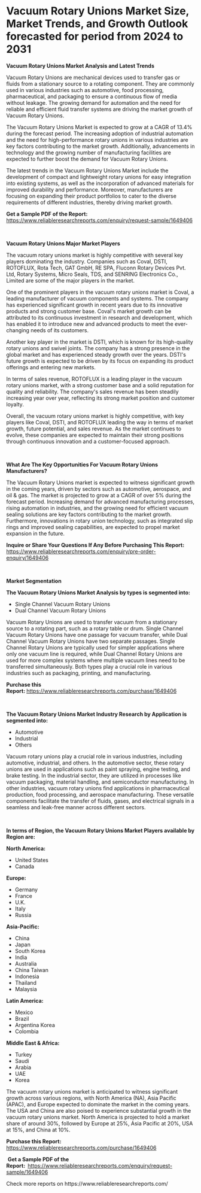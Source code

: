 <p><h1>Vacuum Rotary Unions Market Size, Market Trends, and Growth Outlook forecasted for period from 2024 to 2031</h1></p><p><strong>Vacuum Rotary Unions Market Analysis and Latest Trends</strong></p>
<p><p>Vacuum Rotary Unions are mechanical devices used to transfer gas or fluids from a stationary source to a rotating component. They are commonly used in various industries such as automotive, food processing, pharmaceutical, and packaging to ensure a continuous flow of media without leakage. The growing demand for automation and the need for reliable and efficient fluid transfer systems are driving the market growth of Vacuum Rotary Unions.</p><p>The Vacuum Rotary Unions Market is expected to grow at a CAGR of 13.4% during the forecast period. The increasing adoption of industrial automation and the need for high-performance rotary unions in various industries are key factors contributing to the market growth. Additionally, advancements in technology and the growing number of manufacturing facilities are expected to further boost the demand for Vacuum Rotary Unions.</p><p>The latest trends in the Vacuum Rotary Unions Market include the development of compact and lightweight rotary unions for easy integration into existing systems, as well as the incorporation of advanced materials for improved durability and performance. Moreover, manufacturers are focusing on expanding their product portfolios to cater to the diverse requirements of different industries, thereby driving market growth.</p></p>
<p><strong>Get a Sample PDF of the Report:&nbsp;</strong> <a href="https://www.reliableresearchreports.com/enquiry/request-sample/1649406">https://www.reliableresearchreports.com/enquiry/request-sample/1649406</a></p>
<p>&nbsp;</p>
<p><strong>Vacuum Rotary Unions Major Market Players</strong></p>
<p><p>The vacuum rotary unions market is highly competitive with several key players dominating the industry. Companies such as Coval, DSTI, ROTOFLUX, Rota Tech, GAT GmbH, RE SPA, Fluconn Rotary Devices Pvt. Ltd, Rotary Systems, Micro Seals, TDS, and SENRING Electronics Co., Limited are some of the major players in the market.</p><p>One of the prominent players in the vacuum rotary unions market is Coval, a leading manufacturer of vacuum components and systems. The company has experienced significant growth in recent years due to its innovative products and strong customer base. Coval's market growth can be attributed to its continuous investment in research and development, which has enabled it to introduce new and advanced products to meet the ever-changing needs of its customers.</p><p>Another key player in the market is DSTI, which is known for its high-quality rotary unions and swivel joints. The company has a strong presence in the global market and has experienced steady growth over the years. DSTI's future growth is expected to be driven by its focus on expanding its product offerings and entering new markets.</p><p>In terms of sales revenue, ROTOFLUX is a leading player in the vacuum rotary unions market, with a strong customer base and a solid reputation for quality and reliability. The company's sales revenue has been steadily increasing year over year, reflecting its strong market position and customer loyalty.</p><p>Overall, the vacuum rotary unions market is highly competitive, with key players like Coval, DSTI, and ROTOFLUX leading the way in terms of market growth, future potential, and sales revenue. As the market continues to evolve, these companies are expected to maintain their strong positions through continuous innovation and a customer-focused approach.</p></p>
<p>&nbsp;</p>
<p><strong>What Are The Key Opportunities For Vacuum Rotary Unions Manufacturers?</strong></p>
<p><p>The Vacuum Rotary Unions market is expected to witness significant growth in the coming years, driven by sectors such as automotive, aerospace, and oil & gas. The market is projected to grow at a CAGR of over 5% during the forecast period. Increasing demand for advanced manufacturing processes, rising automation in industries, and the growing need for efficient vacuum sealing solutions are key factors contributing to the market growth. Furthermore, innovations in rotary union technology, such as integrated slip rings and improved sealing capabilities, are expected to propel market expansion in the future.</p></p>
<p><strong>Inquire or Share Your Questions If Any Before Purchasing This Report:</strong> <a href="https://www.reliableresearchreports.com/enquiry/pre-order-enquiry/1649406">https://www.reliableresearchreports.com/enquiry/pre-order-enquiry/1649406</a></p>
<p>&nbsp;</p>
<p><strong>Market Segmentation</strong></p>
<p><strong>The Vacuum Rotary Unions Market Analysis by types is segmented into:</strong></p>
<p><ul><li>Single Channel Vacuum Rotary Unions</li><li>Dual Channel Vacuum Rotary Unions</li></ul></p>
<p><p>Vacuum Rotary Unions are used to transfer vacuum from a stationary source to a rotating part, such as a rotary table or drum. Single Channel Vacuum Rotary Unions have one passage for vacuum transfer, while Dual Channel Vacuum Rotary Unions have two separate passages. Single Channel Rotary Unions are typically used for simpler applications where only one vacuum line is required, while Dual Channel Rotary Unions are used for more complex systems where multiple vacuum lines need to be transferred simultaneously. Both types play a crucial role in various industries such as packaging, printing, and manufacturing.</p></p>
<p><strong>Purchase this Report:&nbsp;</strong><a href="https://www.reliableresearchreports.com/purchase/1649406">https://www.reliableresearchreports.com/purchase/1649406</a></p>
<p>&nbsp;</p>
<p><strong>The Vacuum Rotary Unions Market Industry Research by Application is segmented into:</strong></p>
<p><ul><li>Automotive</li><li>Industrial</li><li>Others</li></ul></p>
<p><p>Vacuum rotary unions play a crucial role in various industries, including automotive, industrial, and others. In the automotive sector, these rotary unions are used in applications such as paint spraying, engine testing, and brake testing. In the industrial sector, they are utilized in processes like vacuum packaging, material handling, and semiconductor manufacturing. In other industries, vacuum rotary unions find applications in pharmaceutical production, food processing, and aerospace manufacturing. These versatile components facilitate the transfer of fluids, gases, and electrical signals in a seamless and leak-free manner across different sectors.</p></p>
<p>&nbsp;</p>
<p><strong>In terms of Region, the Vacuum Rotary Unions Market Players available by Region are:</strong></p>
<p>
    <p> <strong> North America: </strong>
        <ul>
            <li>United States</li>
            <li>Canada</li>
        </ul>
        </p> 
    <p> <strong> Europe: </strong>
        <ul>
            <li>Germany</li>
            <li>France</li>
            <li>U.K.</li>
            <li>Italy</li>
            <li>Russia</li>
        </ul>
        </p> 
    <p> <strong> Asia-Pacific: </strong>
        <ul>
            <li>China</li>
            <li>Japan</li>
            <li>South Korea</li>
            <li>India</li>
            <li>Australia</li>
            <li>China Taiwan</li>
            <li>Indonesia</li>
            <li>Thailand</li>
            <li>Malaysia</li>
        </ul>
        </p> 
    <p> <strong> Latin America: </strong>
        <ul>
            <li>Mexico</li>
            <li>Brazil</li>
            <li>Argentina Korea</li>
            <li>Colombia</li>
        </ul>
        </p> 
    <p> <strong> Middle East & Africa: </strong>
        <ul>
            <li>Turkey</li>
            <li>Saudi</li>
            <li>Arabia</li>
            <li>UAE</li>
            <li>Korea</li>
        </ul>
    </p>
    </p>
<p><p>The vacuum rotary unions market is anticipated to witness significant growth across various regions, with North America (NA), Asia Pacific (APAC), and Europe expected to dominate the market in the coming years. The USA and China are also poised to experience substantial growth in the vacuum rotary unions market. North America is projected to hold a market share of around 30%, followed by Europe at 25%, Asia Pacific at 20%, USA at 15%, and China at 10%.</p></p>
<p><strong>Purchase this Report: </strong><a href="https://www.reliableresearchreports.com/purchase/1649406">https://www.reliableresearchreports.com/purchase/1649406</a></p>
<p>&nbsp;<strong>Get a Sample PDF of the Report:&nbsp;&nbsp;</strong><a href="https://www.reliableresearchreports.com/enquiry/request-sample/1649406">https://www.reliableresearchreports.com/enquiry/request-sample/1649406</a></p>
<p><strong></strong></p>
<p>Check more reports on https://www.reliableresearchreports.com/</p>
